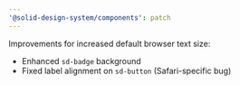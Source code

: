 ```yaml
---
'@solid-design-system/components': patch
---
```


Improvements for increased default browser text size:
- Enhanced `sd-badge` background
- Fixed label alignment on `sd-button` (Safari-specific bug)
